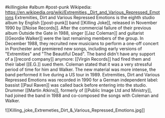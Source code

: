 #killingjoke #album #post-punk 
Wikipedia: https://en.wikipedia.org/wiki/Extremities,_Dirt_and_Various_Repressed_Emotions
Extremities, Dirt and Various Repressed Emotions is the eighth studio album by English [[post-punk]] band [[Killing Joke]], released in November 1990 by [[Noise Records]]. After the commercial failure of their previous album Outside the Gate in 1988, singer [[Jaz Coleman]] and guitarist [[Geordie Walker]] were the last remaining members of the group. In December 1988, they recruited new musicians to perform a one-off concert in Porchester and premiered new songs, including early versions of "Extremities" and "The Beautiful Dead". The band didn't have any support of a [[record company]] anymore: [[Virgin Records]] had fired them and their label [[E.G.]] sued them. Coleman stated that it was a very stressful period of time for him and Walker. The new material was more intense, the band performed it live during a US tour in 1989. Extremities, Dirt and Various Repressed Emotions was recorded in 1990 for a German independent label: bassist [[Paul Raven]] was called back before entering into the studio. Drummer [[Martin Atkins]], formerly of [[Public Image Ltd and Ministry]], had joined the band in 1988 and co-composed the songs with Coleman and Walker.


![[Killing_joke_Extremeties_Dirt_&_Various_Repressed_Emotions.jpg]]